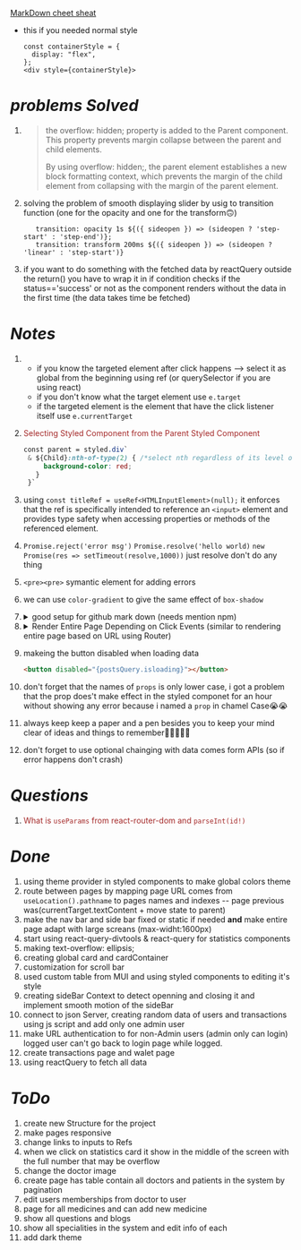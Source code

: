 [MarkDown cheet sheat](https://github.com/simpledevio/markdown-cheatsheets/blob/master/markdown-cheatsheet.md?plain=1)

- this if you needed normal style
  ```
  const containerStyle = {
    display: "flex",
  };
  <div style={containerStyle}>
  ```

# _problems Solved_

1.  > the overflow: hidden; property is added to the Parent component. This property prevents margin collapse between the parent and child elements.
    >
    > By using overflow: hidden;, the parent element establishes a new block formatting context, which prevents the margin of the child element from collapsing with the margin of the parent element.
2.  solving the problem of smooth displaying slider by usig to transition function (one for the opacity and one for the transform🙃)
    ```
       transition: opacity 1s ${({ sideopen }) => (sideopen ? 'step-start' : 'step-end')};
       transition: transform 200ms ${({ sideopen }) => (sideopen ? 'linear' : 'step-start')}
    ```
3.  if you want to do something with the fetched data by reactQuery outside the return() you have to wrap it in if condition checks if the status=='success' or not as the component renders without the data in the first time (the data takes time be fetched)

# _Notes_

1. - if you know the targeted element after click happens --> select it as global from the beginning using ref (or querySelector if you are using react)
   - if you don't know what the target element use `e.target`
   - if the targeted element is the element that have the click listener itself use `e.currentTarget`

2. <font color="brown">Selecting Styled Component from the Parent Styled Component </font>
   ```css
   const parent = styled.div`
    & ${Child}:nth-of-type(2) { /*select nth regardless of its level of nesting in the parent*/
        background-color: red;
      }
    }`
   ```
3. using `const titleRef = useRef<HTMLInputElement>(null);` it enforces that the ref is specifically intended to reference an `<input>` element and provides type safety when accessing properties or methods of the referenced element.
4. `Promise.reject('error msg')` `Promise.resolve('hello world)` `new Promise(res => setTimeout(resolve,1000))` just resolve don't do any thing
5. `<pre><pre>` symantic element for adding errors
6. we can use `color-gradient` to give the same effect of `box-shadow`
7. <details>
     <summary>good setup for github mark down (needs mention npm)</summary>
      <img src='./good%20Setup.png' height=350px/>
   </details>

8. <details>
     <summary>Render Entire Page Depending on Click Events (similar to rendering entire page based on URL using Router)</summary>
      <img src='./render%20entire%20page%20depending%20on%20click%20events.png' width=800px/>
   </details>
9. makeing the button disabled when loading data
   ```html
   <button disabled="{postsQuery.isloading}"></button>
   ```
10. don't forget that the names of `props` is only lower case, i got a problem that the prop does't make effect in the styled componet for an hour without showing any error because i named a `prop` in chamel Case😭😭
11. always keep keep a paper and a pen besides you to keep your mind clear of ideas and things to remember🧘‍♂️🌱🧘‍♂️
12. don't forget to use optional chainging with data comes form APIs (so if error happens don't crash)

# _Questions_

1. <font color="brown">What is `useParams` from react-router-dom and `parseInt(id!)`</font>

# _Done_

1. using theme provider in styled components to make global colors theme
2. route between pages by mapping page URL comes from `useLocation().pathname` to pages names and indexes -- page previous was(currentTarget.textContent + move state to parent)
3. make the nav bar and side bar fixed or static if needed <b>and</b> make entire page adapt with large screans (max-widht:1600px)
4. start using react-query-divtools & react-query for statistics components
5. making text-overflow: ellipsis;
6. creating global card and cardContainer
7. customization for scroll bar
8. used custom table from MUI and using styled components to editing it's style
9. creating sideBar Context to detect openning and closing it and implement smooth motion of the sideBar
10. connect to json Server, creating random data of users and transactions using js script and add only one admin user
11. make URL authentication to for non-Admin users (admin only can login) logged user can't go back to login page while logged.
12. create transactions page and walet page
13. using reactQuery to fetch all data

# _ToDo_

1. create new Structure for the project
2. make pages responsive
3. change links to inputs to Refs
4. when we click on statistics card it show in the middle of the screen with the full number that may be overflow
5. change the doctor image
6. create page has table contain all doctors and patients in the system by pagination
7. edit users memberships from doctor to user
8. page for all medicines and can add new medicine
9. show all questions and blogs
10. show all specialities in the system and edit info of each
11. add dark theme
